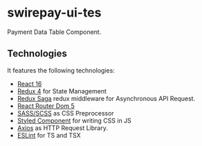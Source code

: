 # swirepay-ui-tes

Payment Data Table Component.

## Technologies
It features the following technologies:


- [React 16](https://github.com/facebook/react)
- [Redux 4](https://redux.js.org/) for State Management
- [Redux Saga](https://github.com/redux-saga/redux-saga) redux middleware for Asynchronous API Request.
- [React Router Dom 5](https://github.com/ReactTraining/react-router)
- [SASS/SCSS](https://sass-lang.com/) as CSS Preprocessor
- [Styled Component](https://github.com/styled-components/styled-components) for writing CSS in JS
- [Axios](https://github.com/axios/axios) as HTTP Request Library.
- [ESLint](http://eslint.org/) for TS and TSX
